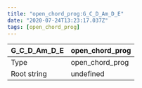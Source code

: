 ```yaml
---
title: "open_chord_prog:G_C_D_Am_D_E"
date: "2020-07-24T13:23:17.037Z"
tags: [open_chord_prog]
---
```


|G_C_D_Am_D_E|open_chord_prog|
|---|---|
|Type|open_chord_prog|
|Root string|undefined|


